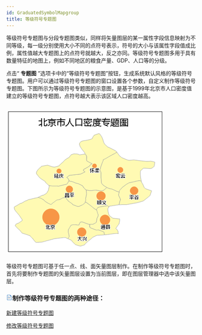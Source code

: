 ```yaml
---
id: GraduatedSymbolMapgroup
title: 等级符号专题图
---
```

等级符号专题图与分段专题图类似，同样将矢量图层的某一属性字段信息映射为不同等级，每一级分别使用大小不同的点符号表示，符号的大小与该属性字段值成比例，属性值越大专题图上的点符号就越大，反之亦同。等级符号专题图多用于具有数量特征的地图上，例如不同地区的粮食产量、GDP、人口等的分级。

点击“ **专题图**
”选项卡中的“等级符号专题图”按钮，生成系统默认风格的等级符号专题图。用户可以通过等级符号专题图的窗口设置各个参数，自定义制作等级符号专题图。下图所示为等级符号专题图的示意图，是基于1999年北京市人口密度值建立的等级符号专题图，点符号越大表示该区域人口密度越高。

![](img/GraduatedSymbolMapTheme.png)  
---  
  
等级符号专题图可基于任一点、线、面矢量图层制作。在制作等级符号专题图时，首先将要制作专题图的矢量图层设置为当前图层，即在图层管理器中选中该矢量图层。

### ![](../../img/read.gif)制作等级符号专题图的两种途径：

 [新建等级符号专题图](GraduatedSymbolMapDefault)

 [修改等级符号专题图](GraduatedSymbolMapGroupDia)
